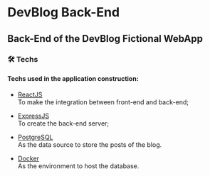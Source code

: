 ﻿# DevBlog Back-End
 
## Back-End of the DevBlog Fictional WebApp

### 🛠 Techs

#### Techs used in the application construction:

- [ReactJS](https://pt-br.reactjs.org/) <br />
To make the integration between front-end and back-end;

- [ExpressJS](https://expressjs.com/) <br />
To create the back-end server;

- [PostgreSQL](https://www.postgresql.org/) <br />
As the data source to store the posts of the blog.

- [Docker](https://www.docker.com/) <br />
As the environment to host the database.
